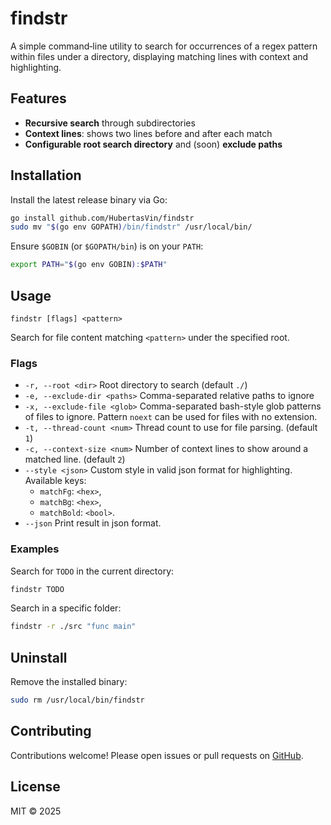 # findstr

A simple command‑line utility to search for occurrences of a regex pattern within files under a directory, displaying matching lines with context and highlighting.

## Features

* **Recursive search** through subdirectories
* **Context lines**: shows two lines before and after each match
* **Configurable root search directory** and (soon) **exclude paths**

## Installation

Install the latest release binary via Go:

```bash
go install github.com/HubertasVin/findstr
sudo mv "$(go env GOPATH)/bin/findstr" /usr/local/bin/
```

Ensure `$GOBIN` (or `$GOPATH/bin`) is on your `PATH`:

```bash
export PATH="$(go env GOBIN):$PATH"
```

## Usage

```plain
findstr [flags] <pattern>
```

Search for file content matching `<pattern>` under the specified root.

### Flags

* `-r, --root <dir>`
  Root directory to search (default `./`)
* `-e, --exclude-dir <paths>`
  Comma-separated relative paths to ignore
* `-x, --exclude-file <glob>`
  Comma-separated bash-style glob patterns of files to ignore.
  Pattern `noext` can be used for files with no extension.
* `-t, --thread-count <num>`
  Thread count to use for file parsing. (default `1`)
* `-c, --context-size <num>` 
  Number of context lines to show around a matched line. (default `2`)
* `--style <json>` 
  Custom style in valid json format for highlighting.
  Available keys:
  - `matchFg`: `<hex>`,
  - `matchBg`: `<hex>`,
  - `matchBold`: `<bool>`.
* `--json`
  Print result in json format.
### Examples

Search for `TODO` in the current directory:

```bash
findstr TODO
```

Search in a specific folder:

```bash
findstr -r ./src "func main"
```

## Uninstall

Remove the installed binary:

```bash
sudo rm /usr/local/bin/findstr
```

## Contributing

Contributions welcome! Please open issues or pull requests on [GitHub](https://github.com/HubertasVin/findstr).

## License

MIT © 2025
